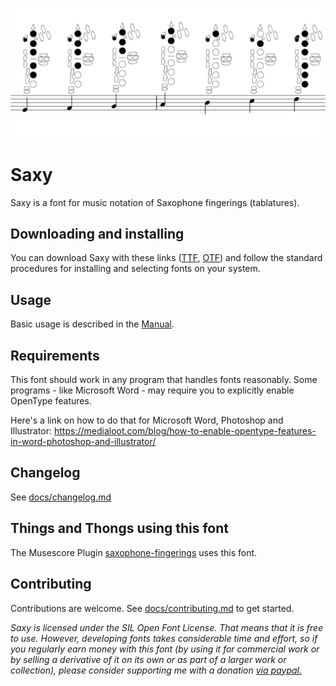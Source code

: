 ![Preview of Saxy](demo_Saxy.svg?raw=true)

# Saxy

Saxy is a font for music notation of Saxophone fingerings (tablatures).

## Downloading and installing

You can download Saxy with these links ([TTF](redist/Saxy.ttf?raw=true), [OTF](redist/Saxy.otf?raw=true)) and follow the standard procedures for installing and selecting fonts on your system.

## Usage

Basic usage is described in the [Manual](docs/manual.md).

## Requirements

This font should work in any program that handles fonts reasonably.
Some programs - like Microsoft Word - may require you to explicitly enable OpenType features.

Here's a link on how to do that for Microsoft Word, Photoshop and Illustrator:  https://medialoot.com/blog/how-to-enable-opentype-features-in-word-photoshop-and-illustrator/

## Changelog

See [docs/changelog.md](docs/changelog.md)

## Things and Thongs using this font

The Musescore Plugin [saxophone-fingerings](https://github.com/Marr11317/saxophone-fingerings) uses this font.

## Contributing

Contributions are welcome. See [docs/contributing.md](docs/contributing.md) to get started.

*Saxy is licensed under the SIL Open Font License. That means that it is free to use. However, developing fonts takes considerable time and effort, so if you regularly earn money with this font (by using it for commercial work or by selling a derivative of it on its own or as part of a larger work or collection), please consider supporting me with a donation [via paypal.](https://www.paypal.com/cgi-bin/webscr?cmd=_s-xclick&hosted_button_id=S2ZCFC2QSQVQ4&source=url)*
